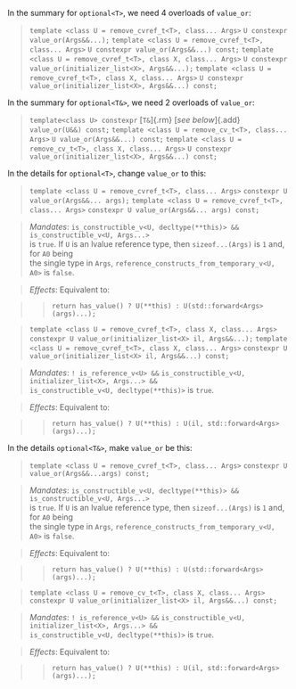 In the summary for `optional<T>`, we need 4 overloads of `value_or`:

> `template <class U = remove_cvref_t<T>, class... Args>`
>     `U constexpr value_or(Args&&...);`
> `template <class U = remove_cvref_t<T>, class... Args>`
>     `U constexpr value_or(Args&&...) const;`
> `template <class U = remove_cvref_t<T>, class X, class... Args>`
>     `U constexpr value_or(initializer_list<X>, Args&&...);`
> `template <class U = remove_cvref_t<T>, class X, class... Args>`
>     `U constexpr value_or(initializer_list<X>, Args&&...) const;`

In the summary for `optional<T&>`, we need 2 overloads of `value_or`:

> `template<class U> constexpr` [`T&`]{.rm} [*see below*]{.add} `value_or(U&&) const;`
> `template <class U = remove_cv_t<T>, class... Args>`
>     `U value_or(Args&&...) const;`
> `template <class U = remove_cv_t<T>, class X, class... Args>`
>     `U constexpr value_or(initializer_list<X>, Args&&...) const;`

In the details for `optional<T>`, change `value_or` to this:

> `template <class U = remove_cvref_t<T>, class... Args>`
>     `constexpr U value_or(Args&&... args);`
> `template <class U = remove_cvref_t<T>, class... Args>`
>     `constexpr U value_or(Args&&... args) const;`

> *Mandates*: `is_constructible_v<U, decltype(**this)> &&`
> `is_constructible_v<U, Args...>` \
> is `true`. If `U` is an lvalue reference type, then `sizeof...(Args)` is
> `1` and, for `A0` being \
> the single type in `Args`, `reference_constructs_from_temporary_v<U, A0>`
> is `false`.

> *Effects*: Equivalent to:

>> `return has_value() ? U(**this) : U(std::forward<Args>(args)...);`

> `template <class U = remove_cvref_t<T>, class X, class... Args>`
>     `constexpr U value_or(initializer_list<X> il, Args&&...);`
> `template <class U = remove_cvref_t<T>, class X, class... Args>`
>     `constexpr U value_or(initializer_list<X> il, Args&&...) const;`

> *Mandates*: `! is_reference_v<U> &&`
> `is_constructible_v<U, initializer_list<X>, Args...> &&` \
> `is_constructible_v<U, decltype(**this)>` is `true`.

> *Effects*: Equivalent to:

>> `return has_value() ? U(**this) : U(il, std::forward<Args>(args)...);`

In the details `optional<T&>`, make `value_or` be this:

> `template <class U = remove_cvref_t<T>, class... Args>`
>     `constexpr U value_or(Args&&...args) const;`

> *Mandates*: `is_constructible_v<U, decltype(**this)> &&`
> `is_constructible_v<U, Args...>` \
> is `true`. If `U` is an lvalue reference type, then `sizeof...(Args)` is
> `1` and, for `A0` being \
> the single type in `Args`, `reference_constructs_from_temporary_v<U, A0>`
> is `false`.

> *Effects*: Equivalent to:

>> `return has_value() ? U(**this) : U(std::forward<Args>(args)...);`

> `template <class U = remove_cv_t<T>, class X, class... Args>`
>     `constexpr U value_or(initializer_list<X> il, Args&&...) const;`

> *Mandates*: `! is_reference_v<U> &&`
> `is_constructible_v<U, initializer_list<X>, Args...> &&` \
> `is_constructible_v<U, decltype(**this)>` is `true`.

> *Effects*: Equivalent to:

>> `return has_value() ? U(**this) : U(il, std::forward<Args>(args)...);`
